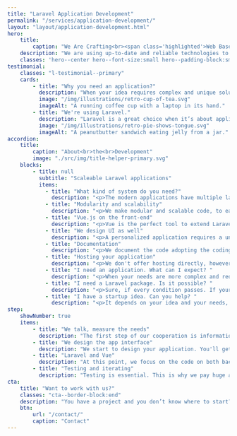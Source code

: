 ```yaml
---
title: "Laravel Application Development"
permalink: "/services/application-development/"
layout: "layout/application-development.html"
hero:
    title:
        caption: "We Are Crafting<br><span class='highlighted'>Web Based Applications</span>"
    description: "We are using up-to-date and reliable technologies to develop the end-product."
    classes: 'hero--center hero--font-size:small hero--padding-block:small'
testimonial:
    classes: "l-testimonial--primary"
    cards:
        - title: "Why you need an application?"
          description: "When your idea requires complex and unique solutions that are not easy to implement with a simple CMS or any other ready-to-use solution, the time has come to think about a web application."
          image: "/img/illustrations/retro-cup-of-tea.svg"
          imageAlt: "A running coffee cup with a laptop in its hand."
        - title: "We're using Laravel."
          description: "Laravel is a great choice when it’s about application development. It’s a complex and powerful PHP framework with a huge ecosystem around it. We have a deep knowledge of Laravel. Also, besides using it, we are contributors as well."
          image: "/img/illustrations/retro-pie-shows-tongue.svg"
          imageAlt: "A peanutbutter sandwich eating jelly from a jar."
accordion:
    title:
        caption: "About<br>the<br>Development"
        image: "./src/img/title-helper-primary.svg"
    blocks:
        - title: null
          subtitle: "Scaleable Laravel applications"
          items:
            - title: "What kind of system do you need?"
              description: "<p>The modern applications have multiple layers to serve the needs of the users eaisly. Maybe, you need an API layer, or a more complex CMS, we can help you.</p>"
            - title: "Modularity and scalability"
              description: "<p>We make modular and scalable code, to easily adopt to the needs that come later. Also, this approach makes the application easily testable and extendable.</p>"
            - title: "Vue.js on the front-end"
              description: "<p>Vue is the perfect tool to extend Laravel on the front-end. It covers everything we need, yet your application will be light and flexible.</p>"
            - title: "We design UI as well"
              description: "<p>A personalized application requires a unique UI as well. We design and set it up for you. You will get a clean and straightforward interface.</p>"
            - title: "Documentation"
              description: "<p>We document the code adopting the coding and documenting standards, to make the application easily understandable and futureproof. Also, documention allows tools like static analysis to prevent bugs and issues.</p>"
            - title: "Hosting your application"
              description: "<p>We don't offer hosting directly, however based on our experience we can suggest reliable hosting services that fits your application.</p>"
            - title: "I need an application. What can I expect? "
              description: "<p>When your needs are more complex and require unique implementation, probably you need an application that offers more than WordPress. In this case, we are working with Laravel and adjust the environment to the framework.</p><p>We can design your UI as well alongside building the front-end based on Vue, which provides a modern, flexible and powerful interface.</p>"
            - title: "I need a Laravel package. Is it possible? "
              description: "<p>Sure, if every condition passes. If your needs matches that we can offer and your Laravel app is ready to handle the package, it can be done.</p><p>Deprecated Laravel versions do not get support, so update your application before planning to integrate a package.</p>"
            - title: "I have a startup idea. Can you help? "
              description: "<p>It depends on your idea and your needs, but we are sure that we can be a great fit.</p><p>By working with a modern stack (Laravel, Vue.js), we are sure that we can help you to take the next step. We can allocate our time once in a while for 3-6 months. But of course, we can adapt.</p>"
step:
    showNumber: true
    items:
        - title: "We talk, measure the needs"
          description: "The first step of our cooperation is information gathering and documentation writing to measure the project and set the goals."
        - title: "We design the app interface"
          description: "We start to design your application. You'll get a prototype in HTML and CSS that you can approve."
        - title: "Laravel and Vue"
          description: "At this point, we focus on the code on both back-end and front-end. This is where we build your app's core and functionality."
        - title: "Testing and iterating"
          description: "Testing is essential. This is why we pay huge attention to writing tests and fix the bugs we or you find. Then iterate."
cta:
    title: "Want to work with us?"
    classes: "cta--border-block:end"
    description: "You have a project and you don’t know where to start? Feel free to contact us to discuss you project’s details. Maybe we can help you."
    btn:
        url: "/contact/"
        caption: "Contact"
---
```

